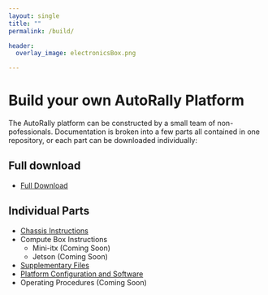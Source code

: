 ```yaml
---
layout: single
title: ""
permalink: /build/

header:
  overlay_image: electronicsBox.png

---
```


# Build your own AutoRally Platform

The AutoRally platform can be constructed by a small team of non-pofessionals. Documentation is broken into a few parts all contained in one repository, or each part can be downloaded individually:

## Full download

  * [Full Download](https://github.com/AutoRally/autorally_platform_instructions/archive/master.zip)

## Individual Parts

  * [Chassis Instructions](https://github.com/AutoRally/autorally_platform_instructions)
  * Compute Box Instructions
    * Mini-itx (Coming Soon)
    * Jetson (Coming Soon)
  * [Supplementary Files]()
  * [Platform Configuration and Software](https://github.com/AutoRally/autorally)
  * Operating Procedures (Coming Soon)
